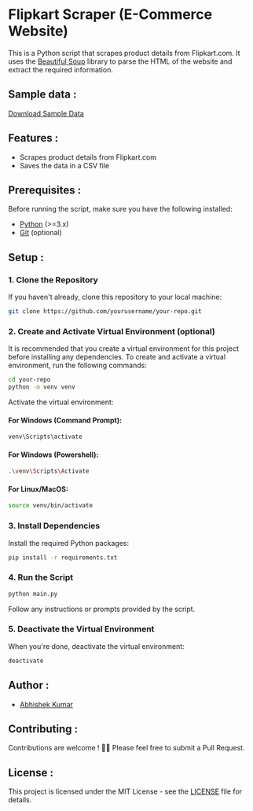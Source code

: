 # Flipkart Scraper (E-Commerce Website)

This is a Python script that scrapes product details from Flipkart.com. It uses the [Beautiful Soup](https://www.crummy.com/software/BeautifulSoup/bs4/doc/) library to parse the HTML of the website and extract the required information.


## Sample data :
[Download Sample Data](https://drive.google.com/your-file-link)

## Features :

- Scrapes product details from Flipkart.com
- Saves the data in a CSV file

## Prerequisites :

Before running the script, make sure you have the following installed:

- [Python](https://www.python.org/) (>=3.x)
- [Git](https://git-scm.com/) (optional)

## Setup :

### 1. Clone the Repository

If you haven't already, clone this repository to your local machine:

```bash
git clone https://github.com/yourusername/your-repo.git
```

### 2. Create and Activate Virtual Environment (optional)

It is recommended that you create a virtual environment for this project before installing any dependencies. To create and activate a virtual environment, run the following commands:



```bash
cd your-repo
python -m venv venv
```
Activate the virtual environment:

#### For Windows (Command Prompt):
```bash
venv\Scripts\activate
```

#### For Windows (Powershell):
```bash
.\venv\Scripts\Activate
```

#### For Linux/MacOS:
```bash
source venv/bin/activate
```

### 3. Install Dependencies
Install the required Python packages:

```bash
pip install -r requirements.txt
```

### 4. Run the Script

```bash
python main.py
```
Follow any instructions or prompts provided by the script.

### 5. Deactivate the Virtual Environment
When you're done, deactivate the virtual environment:

```bash
deactivate
```



## Author :

- [Abhishek Kumar ](https://github.com/yourusername)

## Contributing :

Contributions are welcome ! 🙏🙏 Please feel free to submit a Pull Request.



## License :

This project is licensed under the MIT License - see the [LICENSE](LICENSE) file for details.
